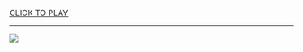 
<a href="https://premium76.site?title=slice_master_game_unblocked&ref=13M">CLICK TO PLAY</a></h3>
<hr>

<a href="https://premium76.site?title=slice_master_game_unblocked&ref=13M"><img src="https://clearcache.store/games.png"></a>



